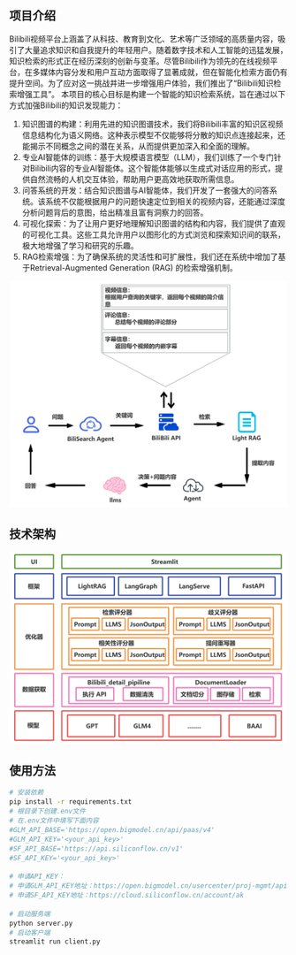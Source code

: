 
## 项目介绍
Bilibili视频平台上涵盖了从科技、教育到文化、艺术等广泛领域的高质量内容，吸引了大量追求知识和自我提升的年轻用户。随着数字技术和人工智能的迅猛发展，知识检索的形式正在经历深刻的创新与变革。尽管Bilibili作为领先的在线视频平台，在多媒体内容分发和用户互动方面取得了显著成就，但在智能化检索方面仍有提升空间。为了应对这一挑战并进一步增强用户体验，我们推出了“Bilibili知识检索增强工具”。
本项目的核心目标是构建一个智能的知识检索系统，旨在通过以下方式加强Bilibili的知识发现能力：
1. 知识图谱的构建：利用先进的知识图谱技术，我们将Bilibili丰富的知识区视频信息结构化为语义网络。这种表示模型不仅能够将分散的知识点连接起来，还能揭示不同概念之间的潜在关系，从而提供更加深入和全面的理解。
2. 专业AI智能体的训练：基于大规模语言模型（LLM），我们训练了一个专门针对Bilibili内容的专业AI智能体。这个智能体能够以生成式对话应用的形式，提供自然流畅的人机交互体验，帮助用户更高效地获取所需信息。
3. 问答系统的开发：结合知识图谱与AI智能体，我们开发了一套强大的问答系统。该系统不仅能根据用户的问题快速定位到相关的视频内容，还能通过深度分析问题背后的意图，给出精准且富有洞察力的回答。
4. 可视化探索：为了让用户更好地理解知识图谱的结构和内容，我们提供了直观的可视化工具。这些工具允许用户以图形化的方式浏览和探索知识间的联系，极大地增强了学习和研究的乐趣。
5. RAG检索增强：为了确保系统的灵活性和可扩展性，我们还在系统中增加了基于Retrieval-Augmented Generation (RAG) 的检索增强机制。

![workflow_intro](/pic/workflow.PNG)

## 技术架构
![architecture_intro](/pic/architecture.png)

## 使用方法
```bash
# 安装依赖
pip install -r requirements.txt 
# 根目录下创建.env文件
# 在.env文件中填写下面内容
#GLM_API_BASE='https://open.bigmodel.cn/api/paas/v4'
#GLM_API_KEY='<your_api_key>'
#SF_API_BASE='https://api.siliconflow.cn/v1'
#SF_API_KEY='<your_api_key>'

# 申请API_KEY：
# 申请GLM_API_KEY地址：https://open.bigmodel.cn/usercenter/proj-mgmt/apikeys
# 申请SF_API_KEY地址：https://cloud.siliconflow.cn/account/ak

# 启动服务端
python server.py
# 启动客户端
streamlit run client.py
```



